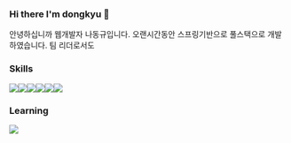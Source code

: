 ### Hi there I'm dongkyu 👋

안녕하십니까 웹개발자 나동규입니다.
오랜시간동안 스프링기반으로 풀스택으로 개발하였습니다.
팀 리더로서도 


### Skills
<div style="display:flex;">
  <img src="https://img.shields.io/badge/spring-007396?style=for-the-badge&logo=spring&logoColor=green">
  <img src="https://img.shields.io/badge/jpa-007396?style=for-the-badge&logo=jpa&logoColor=green">
  <img src="https://img.shields.io/badge/java-007396?style=for-the-badge&logo=JAVA&logoColor=white">
  <img src="https://img.shields.io/badge/javascript-007396?style=for-the-badge&logo=javascript&logoColor=yellow">
  <img src="https://img.shields.io/badge/typescript-007396?style=for-the-badge&logo=typescript&logoColor=skyblue">
  <img src="https://img.shields.io/badge/svelte-007396?style=for-the-badge&logo=svelte&logoColor=orange">
</div>

### Learning
<div style="display:flex;">
  <img src="https://img.shields.io/badge/react-007396?style=for-the-badge&logo=reactg&logoColor=green">
</div>
